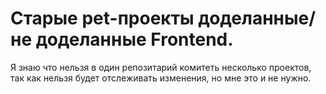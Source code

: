 <h1>Старые pet-проекты доделанные/не доделанные Frontend.</h1>
<span>Я знаю что нельзя в один репозитарий комитеть несколько проектов, так как нельзя будет отслеживать изменения, но мне это и не нужно.</span>

